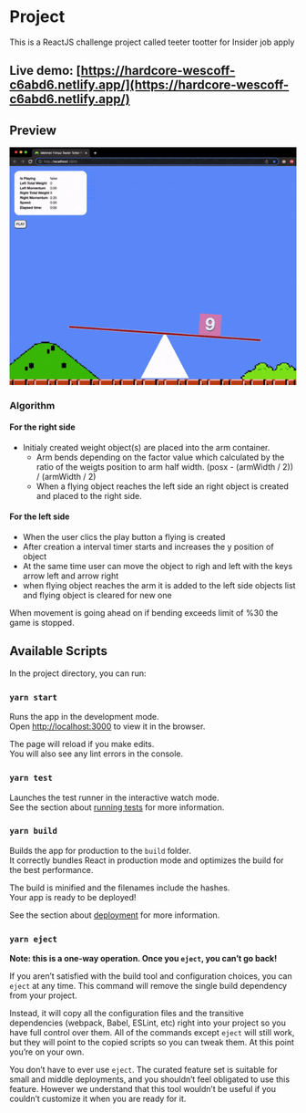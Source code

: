 # Project

This is a ReactJS challenge project called teeter tootter for Insider job apply


## Live demo: [https://hardcore-wescoff-c6abd6.netlify.app/](https://hardcore-wescoff-c6abd6.netlify.app/)

## Preview

![preview](.github/preview.gif)


### Algorithm

#### For the right side
- Initialy created weight object(s) are placed into the arm container.
  - Arm bends depending on the factor value which calculated by the ratio of the weigts position to arm half width. (posx - (armWidth / 2)) / (armWidth / 2)
  - When a flying object reaches the left side an right object is created and placed to the right side.

#### For the left side
- When the user clics the play button a flying is created
- After creation a interval timer starts and increases the y position of object
- At the same time user can move the object to righ and left with the keys arrow left and arrow right
- when flying object reaches the arm it is added to the left side objects list and flying object is cleared for new one

When movement is going ahead on if bending exceeds limit of %30 the game is stopped.

## Available Scripts

In the project directory, you can run:

### `yarn start`

Runs the app in the development mode.\
Open [http://localhost:3000](http://localhost:3000) to view it in the browser.

The page will reload if you make edits.\
You will also see any lint errors in the console.

### `yarn test`

Launches the test runner in the interactive watch mode.\
See the section about [running tests](https://facebook.github.io/create-react-app/docs/running-tests) for more information.

### `yarn build`

Builds the app for production to the `build` folder.\
It correctly bundles React in production mode and optimizes the build for the best performance.

The build is minified and the filenames include the hashes.\
Your app is ready to be deployed!

See the section about [deployment](https://facebook.github.io/create-react-app/docs/deployment) for more information.

### `yarn eject`

**Note: this is a one-way operation. Once you `eject`, you can’t go back!**

If you aren’t satisfied with the build tool and configuration choices, you can `eject` at any time. This command will remove the single build dependency from your project.

Instead, it will copy all the configuration files and the transitive dependencies (webpack, Babel, ESLint, etc) right into your project so you have full control over them. All of the commands except `eject` will still work, but they will point to the copied scripts so you can tweak them. At this point you’re on your own.

You don’t have to ever use `eject`. The curated feature set is suitable for small and middle deployments, and you shouldn’t feel obligated to use this feature. However we understand that this tool wouldn’t be useful if you couldn’t customize it when you are ready for it.


